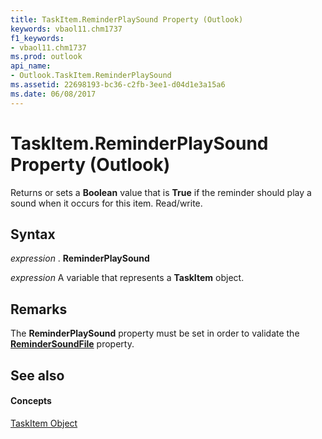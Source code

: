 ```yaml
---
title: TaskItem.ReminderPlaySound Property (Outlook)
keywords: vbaol11.chm1737
f1_keywords:
- vbaol11.chm1737
ms.prod: outlook
api_name:
- Outlook.TaskItem.ReminderPlaySound
ms.assetid: 22698193-bc36-c2fb-3ee1-d04d1e3a15a6
ms.date: 06/08/2017
---
```



# TaskItem.ReminderPlaySound Property (Outlook)

Returns or sets a  **Boolean** value that is **True** if the reminder should play a sound when it occurs for this item. Read/write.


## Syntax

 _expression_ . **ReminderPlaySound**

 _expression_ A variable that represents a **TaskItem** object.


## Remarks

The  **ReminderPlaySound** property must be set in order to validate the **[ReminderSoundFile](Outlook.TaskItem.ReminderSoundFile.md)** property.


## See also


#### Concepts


[TaskItem Object](Outlook.TaskItem.md)

